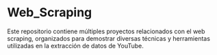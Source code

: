 # Web_Scraping
Este repositorio contiene múltiples proyectos relacionados con el web scraping, organizados para demostrar diversas técnicas y herramientas utilizadas en la extracción de datos de YouTube.
